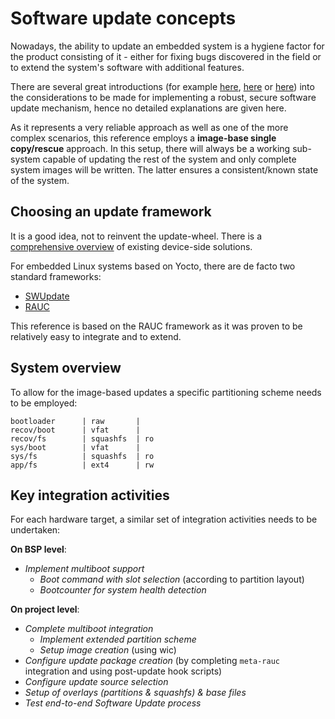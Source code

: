 # Software update concepts

Nowadays, the ability to update an embedded system is a hygiene factor for the product consisting of it -
either for fixing bugs discovered in the field or to extend the system's software with additional features.

There are several great introductions (for example [here](https://www.pengutronix.de/de/blog/2019-08-16-rauc_maintenance.html),
[here](https://mkrak.org/2018/01/10/updating-embedded-linux-devices-part1/) or [here](https://sbabic.github.io/swupdate/scenarios.html))
into the considerations to be made for implementing a robust, secure software update mechanism, hence no detailed
explanations are given here.

As it represents a very reliable approach as well as one of the more complex scenarios, this reference employs
a **image-base single copy/rescue** approach. In this setup, there will always be a working sub-system capable of
updating the rest of the system and only complete system images will be written. The latter ensures a consistent/known
state of the system.

## Choosing an update framework

It is a good idea, not to reinvent the update-wheel. There is a [comprehensive overview](https://wiki.yoctoproject.org/wiki/System_Update)
of existing device-side solutions.

For embedded Linux systems based on Yocto, there are de facto two standard frameworks:

- [SWUpdate](https://sbabic.github.io/swupdate/swupdate.html)
- [RAUC](https://www.rauc.io/)

This reference is based on the RAUC framework as it was proven to be relatively easy to integrate and to extend.

## System overview

To allow for the image-based updates a specific partitioning scheme needs to be employed:

```
bootloader      | raw       |
recov/boot      | vfat      |
recov/fs        | squashfs  | ro
sys/boot        | vfat      |
sys/fs          | squashfs  | ro
app/fs          | ext4      | rw
```

## Key integration activities

For each hardware target, a similar set of integration activities needs to be undertaken:

**On BSP level**:

- _Implement multiboot support_
  - _Boot command with slot selection_ (according to partition layout)
  - _Bootcounter for system health detection_

**On project level**:

- _Complete multiboot integration_
  - _Implement extended partition scheme_
  - _Setup image creation_ (using wic)
- _Configure update package creation_ (by completing `meta-rauc` integration and using post-update hook scripts)
- _Configure update source selection_
- _Setup of overlays (partitions & squashfs) & base files_
- _Test end-to-end Software Update process_
